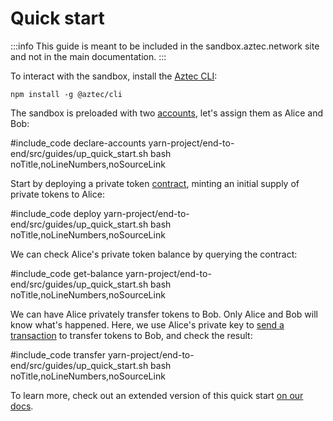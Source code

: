 # Quick start

:::info
This guide is meant to be included in the sandbox.aztec.network site and not in the main documentation.
:::

To interact with the sandbox, install the [Aztec CLI](../dev_docs/cli/main.md):

`npm install -g @aztec/cli`

The sandbox is preloaded with two [accounts](../concepts/foundation/accounts/main.md), let's assign them as Alice and Bob:

#include_code declare-accounts yarn-project/end-to-end/src/guides/up_quick_start.sh bash noTitle,noLineNumbers,noSourceLink

Start by deploying a private token [contract](../concepts/foundation/contracts.md), minting an initial supply of private tokens to Alice:

#include_code deploy yarn-project/end-to-end/src/guides/up_quick_start.sh bash noTitle,noLineNumbers,noSourceLink

We can check Alice's private token balance by querying the contract:

#include_code get-balance yarn-project/end-to-end/src/guides/up_quick_start.sh bash noTitle,noLineNumbers,noSourceLink

We can have Alice privately transfer tokens to Bob. Only Alice and Bob will know what's happened. Here, we use Alice's private key to [send a transaction](../concepts/foundation/transactions.md) to transfer tokens to Bob, and check the result:

#include_code transfer yarn-project/end-to-end/src/guides/up_quick_start.sh bash noTitle,noLineNumbers,noSourceLink

To learn more, check out an extended version of this quick start [on our docs](../dev_docs/getting_started/cli.md).
